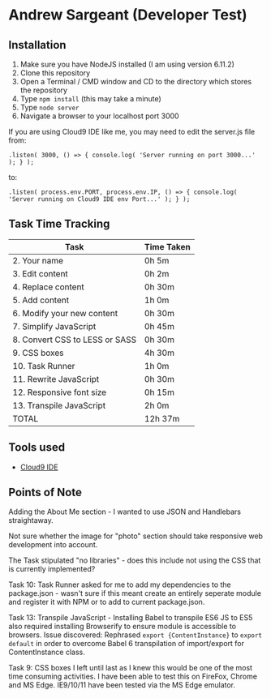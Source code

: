 # Andrew Sargeant (Developer Test)

## Installation
1. Make sure you have NodeJS installed (I am using version 6.11.2)
2. Clone this repository
3. Open a Terminal / CMD window and CD to the directory which stores the repository
4. Type `npm install` (this may take a minute)
5. Type `node server`
6. Navigate a browser to your localhost port 3000

If you are using Cloud9 IDE like me, you may need to edit the server.js file from:

`.listen( 3000, () => {
	console.log( 'Server running on port 3000...' );
} );`

to:

`.listen( process.env.PORT, process.env.IP, () => {
	console.log( 'Server running on Cloud9 IDE env Port...' );
} );`

## Task Time Tracking

| Task                           | Time Taken |
| ------------------------------ | ---------- |
| 2. Your name                   | 0h 5m |
| 3. Edit content                | 0h 2m |
| 4. Replace content             | 0h 30m |
| 5. Add content                 | 1h 0m |
| 6. Modify your new content     | 0h 30m |
| 7. Simplify JavaScript         | 0h 45m |
| 8. Convert CSS to LESS or SASS | 0h 30m |
| 9. CSS boxes                   | 4h 30m |
| 10. Task Runner                | 1h 0m |
| 11. Rewrite JavaScript         | 0h 30m |
| 12. Responsive font size       | 0h 15m |
| 13. Transpile JavaScript       | 2h 0m |
| TOTAL                          | 12h 37m |

## Tools used

* [Cloud9 IDE](http://c9.io/)

## Points of Note

Adding the About Me section - I wanted to use JSON and Handlebars straightaway.

Not sure whether the image for "photo" section should take responsive web development into account.

The Task stipulated "no libraries" - does this include not using the CSS that is currently implemented?

Task 10: Task Runner asked for me to add my dependencies to the package.json - wasn't sure if 
this meant create an entirely seperate module and register it with NPM or to add to current
package.json.

Task 13: Transpile JavaScript - Installing Babel to transpile ES6 JS to ES5 also required installing Browserify to ensure module is accessible to browsers.
Issue discovered: Rephrased `export {ContentInstance}` to `export default` in order to overcome Babel 6 transpilation of import/export for ContentInstance class.

Task 9: CSS boxes I left until last as I knew this would be one of the most time consuming activities. I have been able to test this on FireFox, Chrome and MS Edge. IE9/10/11 have been tested via the MS Edge emulator.